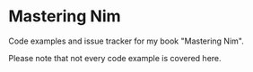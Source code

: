 # Mastering Nim

Code examples and issue tracker for my book "Mastering Nim".

Please note that not every code example is covered here.
